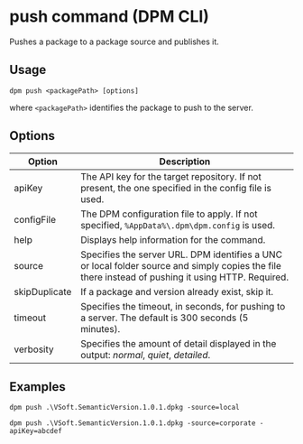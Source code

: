 # push command (DPM CLI)

Pushes a package to a package source and publishes it.

## Usage

```cli
dpm push <packagePath> [options]
```

where `<packagePath>` identifies the package to push to the server.

## Options

| Option        | Description                                                                                                                                        |
| ------------- | -------------------------------------------------------------------------------------------------------------------------------------------------- |
| apiKey        | The API key for the target repository. If not present, the one specified in the config file is used.                                               |
| configFile    | The DPM configuration file to apply. If not specified, `%AppData%\.dpm\dpm.config` is used.                                                        |
| help          | Displays help information for the command.                                                                                                         |
| source        | Specifies the server URL. DPM identifies a UNC or local folder source and simply copies the file there instead of pushing it using HTTP. Required. |
| skipDuplicate | If a package and version already exist, skip it.                                                                                                   |
| timeout       | Specifies the timeout, in seconds, for pushing to a server. The default is 300 seconds (5 minutes).                                                |
| verbosity     | Specifies the amount of detail displayed in the output: _normal_, _quiet_, _detailed_.                                                             |

## Examples

```cli
dpm push .\VSoft.SemanticVersion.1.0.1.dpkg -source=local

dpm push .\VSoft.SemanticVersion.1.0.1.dpkg -source=corporate -apiKey=abcdef
```
